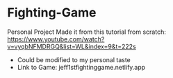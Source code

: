# Fighting-Game
Personal Project
Made it from this tutorial from scratch: https://www.youtube.com/watch?v=vyqbNFMDRGQ&list=WL&index=9&t=222s
- Could be modified to my personal taste
- Link to Game: jeff1stfightinggame.netlify.app 
